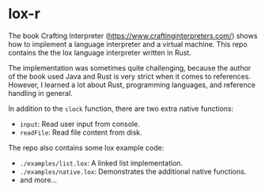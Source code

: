 # lox-r

The book Crafting Interpreter (https://www.craftinginterpreters.com/) shows how to implement a language interpreter and a virtual machine. This repo contains the the lox language interpreter written in Rust. 

The implementation was sometimes quite challenging, because the author of the book used Java and Rust is very strict when it comes to references. However, I learned a lot about Rust, programming languages, and reference handling in general.

In addition to the `clock` function, there are two extra native functions:
- `input`: Read user input from console.
- `readFile`: Read file content from disk.

The repo also contains some lox example code:
- `./examples/list.lox`: A linked list implementation.
- `./examples/native.lox`: Demonstrates the additional native functions.
- and more...
